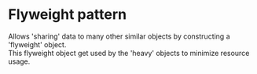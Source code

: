 # Flyweight pattern

Allows 'sharing' data to many other similar objects by constructing a 'flyweight' object.  
This flyweight object get used by the 'heavy' objects to minimize resource usage.
